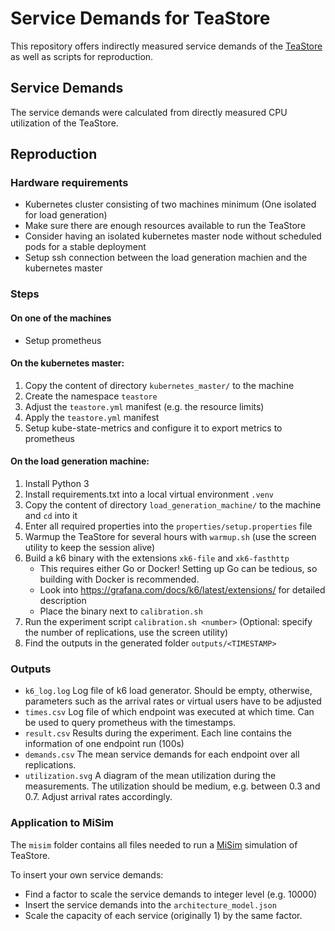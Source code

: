 # Service Demands for TeaStore

This repository offers indirectly measured service demands of the [TeaStore](https://github.com/DescartesResearch/TeaStore) as well as scripts for reproduction.

## Service Demands

The service demands were calculated from directly measured CPU utilization of the TeaStore.

## Reproduction

### Hardware requirements

- Kubernetes cluster consisting of two machines minimum (One isolated for load generation)
- Make sure there are enough resources available to run the TeaStore
- Consider having an isolated kubernetes master node without scheduled pods for a stable deployment
- Setup ssh connection between the load generation machien and the kubernetes master

### Steps

#### On one of the machines

- Setup prometheus

#### On the kubernetes master:

1. Copy the content of directory `kubernetes_master/` to the machine
2. Create the namespace `teastore`
3. Adjust the `teastore.yml` manifest (e.g. the resource limits)
4. Apply the `teastore.yml` manifest
5. Setup kube-state-metrics and configure it to export metrics to prometheus


#### On the load generation machine:

1. Install Python 3
2. Install requirements.txt into a local virtual environment `.venv`
3. Copy the content of directory `load_generation_machine/` to the machine and `cd` into it
4. Enter all required properties into the `properties/setup.properties` file
5. Warmup the TeaStore for several hours with `warmup.sh` (use the screen utility to keep the session alive)
6. Build a k6 binary with the extensions `xk6-file` and `xk6-fasthttp`
    - This requires either Go or Docker! Setting up Go can be tedious, so building with Docker is recommended.
    - Look into https://grafana.com/docs/k6/latest/extensions/ for detailed description
    - Place the binary next to `calibration.sh`
7. Run the experiment script `calibration.sh <number>` (Optional: specify the number of replications, use the screen utility)
8. Find the outputs in the generated folder `outputs/<TIMESTAMP>`


### Outputs

- `k6_log.log` Log file of k6 load generator. Should be empty, otherwise, parameters such as the arrival rates or virtual users have to be adjusted
- `times.csv` Log file of which endpoint was executed at which time. Can be used to query prometheus with the timestamps.
- `result.csv` Results during the experiment. Each line contains the information of one endpoint run (100s)
- `demands.csv` The mean service demands for each endpoint over all replications.
- `utilization.svg` A diagram of the mean utilization during the measurements. The utilization should be medium, e.g. between 0.3 and 0.7. Adjust arrival rates accordingly.

### Application to MiSim

The `misim` folder contains all files needed to run a [MiSim](https://github.com/Cambio-Project/MiSim) simulation of TeaStore.

To insert your own service demands:

- Find a factor to scale the service demands to integer level (e.g. 10000)
- Insert the service demands into the `architecture_model.json`
- Scale the capacity of each service (originally 1) by the same factor.
